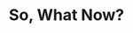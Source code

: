 ---
layout: module
num: 17
title: So, What Now?
type: lecture
draft: 0
group: 9
show_schedule: 1
due_date: 2024-05-28
readings:
  - title: Your Thoughts for a Penny? Capital, Complicity, and AI Ethics
    url: https://ironholds.org/resources/papers/thoughts_for_a_penny.pdf
    author: Cath, C. & Keyes, O.
    date: 2022
    source: Institute of Network Cultures (Theory on Demand Series)
    volume: 46
--- 